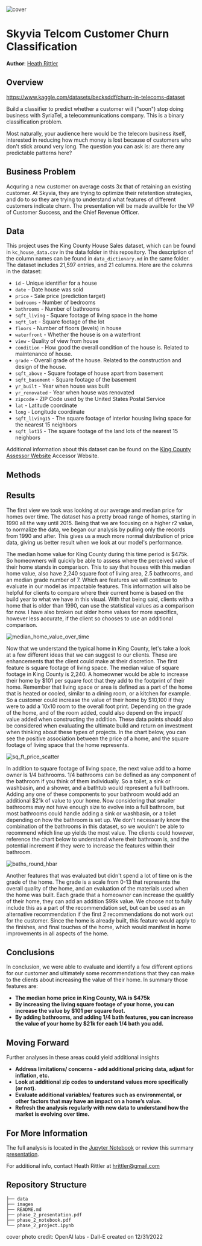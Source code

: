 ![cover](https://github.com/heathlikethecandybar/phase_3_project/blob/main/phase_3/project/images/cover.jpeg)

# Skyvia Telcom Customer Churn Classification

**Author**: [Heath Rittler](mailto:hrittler@gmail.com)


## Overview

https://www.kaggle.com/datasets/becksddf/churn-in-telecoms-dataset

Build a classifier to predict whether a customer will ("soon") stop doing business with SyriaTel, a telecommunications company. This is a binary classification problem.

Most naturally, your audience here would be the telecom business itself, interested in reducing how much money is lost because of customers who don't stick around very long. The question you can ask is: are there any predictable patterns here?


## Business Problem

Acquring a new customer on average costs 3x that of retaining an existing customer.  At Skyvia, they are trying to optimize their retetention strategies, and do to so they are trying to understand what features of different customers indicate churn.  The presentation will be made availble for the VP of Customer Success, and the Chief Revenue Officer.




## Data

This project uses the King County House Sales dataset, which can be found in  `kc_house_data.csv` in the data folder in this repository. The description of the column names can be found in `data_dictionary.md` in the same folder.  The dataset includes 21,597 entries, and 21 columns.  Here are the columns in the dataset:

* `id` - Unique identifier for a house
* `date` - Date house was sold
* `price` - Sale price (prediction target)
* `bedrooms` - Number of bedrooms
* `bathrooms` - Number of bathrooms
* `sqft_living` - Square footage of living space in the home
* `sqft_lot` - Square footage of the lot
* `floors` - Number of floors (levels) in house
* `waterfront` - Whether the house is on a waterfront
* `view` - Quality of view from house
* `condition` - How good the overall condition of the house is. Related to maintenance of house.
* `grade` - Overall grade of the house. Related to the construction and design of the house.
* `sqft_above` - Square footage of house apart from basement
* `sqft_basement` - Square footage of the basement
* `yr_built` - Year when house was built
* `yr_renovated` - Year when house was renovated
* `zipcode` - ZIP Code used by the United States Postal Service
* `lat` - Latitude coordinate
* `long` - Longitude coordinate
* `sqft_living15` - The square footage of interior housing living space for the nearest 15 neighbors
* `sqft_lot15` - The square footage of the land lots of the nearest 15 neighbors

Additional information about this dataset can be found on the [King County Assessor Website](https://info.kingcounty.gov/assessor/esales/Glossary.aspx?type=r) Accessor Website. 


## Methods




## Results

The first view we took was looking at our average and median price for homes over time.  The dataset has a pretty broad range of homes, starting in 1990 all the way until 2015.  Being that we are focusing on a higher r2 value, to normalize the data, we began our analysis by pulling only the records from 1990 and after.  This gives us a much more normal distribution of price data, giving us better result when we look at our model's performance. 

The median home value for King County during this time period is $475k.  So homeowners will quickly be able to assess where the perceived value of their home stands in comparison. This to say that houses with this median home value, also have 2,240 square foot of living area, 2.5 bathrooms, and an median grade number of 7.  Which are features we will continue to evaluate in our model as impactable features.  This information will also be helpful for clients to compare where their current home is based on the build year to what we have in this visual.  With that being said, clients with a home that is older than 1990, can use the statistical values as a comparison for now.  I have also broken out older home values for more specifics, however less accurate, if the client so chooses to use an additional comparison.

![median_home_value_over_time](https://github.com/heathlikethecandybar/dsc-phase-2-project-v2-3/blob/main/images/median_home_value_over_time.png)

Now that we understand the typical home in King County, let's take a look at a few different ideas that we can suggest to our clients.  These are enhancements that the client could make at their discretion.  The first feature is square footage of living space.  The median value of square footage in King County is 2,240.  A homeowner would be able to increase their home by $101 per square foot that they add to the footprint of their home.  Remember that living space or area is defined as a part of the home that is heated or cooled, similar to a dining room, or a kitchen for example.  So a customer could increase the value of their home by $10,100 if they were to add a 10x10 room to the overall foot print.  Depending on the grade of the home, and of the room added, could also depend on the impact/ value added when constructing the addition.  These data points should also be considered when evaluating the ultimate build and return on investment when thinking about these types of projects.  In the chart below, you can see the positive association between the price of a home, and the square footage of living space that the home represents.

![sq_ft_price_scatter](https://github.com/heathlikethecandybar/dsc-phase-2-project-v2-3/blob/main/images/sq_ft_price_scatter.png)

In addition to square footage of living space, the next value add to a home owner is 1/4 bathrooms.  1/4 bathrooms can be defined as any component of the bathroom if you think of them individually.  So a toilet, a sink or washbasin, and a shower, and a bathtub would represent a full bathroom.  Adding any one of these components to your bathroom would add an additional $21k of value to your home.  Now considering that smaller bathrooms may not have enough size to evolve into a full bathroom, but most bathrooms could handle adding a sink or washbasin, or a toilet depending on how the bathroom is set up.  We don't necessarily know the combination of the bathrooms in this dataset, so we wouldn't be able to recommend which line up yields the most value.  The clients could however, reference the chart below to understand where their bathroom is, and the potential increment if they were to increase the features within their bathroom.

![baths_round_hbar](https://github.com/heathlikethecandybar/dsc-phase-2-project-v2-3/blob/main/images/baths_hbar.png)

Another features that was evaluated but didn't spend a lot of time on is the grade of the home.  The grade is a scale from 0-13 that represents the overall quality of the home, and an evaluation of the materials used when the home was built.  Each grade that a homeowner can increase the qualitfy of their home, they can add an addition $99k value.  We choose not to fully include this as a part of the recommendation set, but can be used as an alternative recommendation if the first 2 recommendations do not work out for the customer.  Since the home is already built, this feature would apply to the finishes, and final touches of the home, which would manifest in home improvements in all aspects of the home.


## Conclusions

In conclusion, we were able to evaluate and identify a few different options for our customer and ultimately some recommendations that they can make to the clients about increasing the value of their home.  In summary those features are:

- **The median home price in King County, WA is $475k**
- **By increasing the living square footage of your home, you can increase the value by $101 per square foot.** 
- **By adding bathrooms, and adding 1/4 bath features, you can increase the value of your home by $21k for each 1/4 bath you add.** 



## Moving Forward

Further analyses in these areas could yield additional insights

- **Address limitations/ concerns - add additional pricing data, adjust for inflation, etc.**
- **Look at additional zip codes to understand values more specifically (or not).**
- **Evaluate additional variables/ features such as environmental, or other factors that may have an impact on a home’s value.**
- **Refresh the analysis regularly with new data to understand how the market is evolving over time.**


## For More Information

The full analysis is located in the [Jupyter Notebook](./phase_2_project.ipynb) or review this summary [presentation](./phase_2_presentation.pdf).

For additional info, contact Heath Rittler at [hrittler@gmail.com](mailto:hrittler@gmail.com)


## Repository Structure

```
├── data
├── images
├── README.md
├── phase_2_presentation.pdf
├── phase_2_notebook.pdf
└── phase_2_project.ipynb
```


cover photo credit:  OpenAI labs - Dall-E created on 12/31/2022